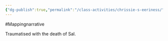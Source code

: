 ```yaml
---
{"dg-publish":true,"permalink":"/class-activities/chrissie-s-eeriness/"}
---
```


#Mappingnarrative 

Traumatised with the death of Sal.